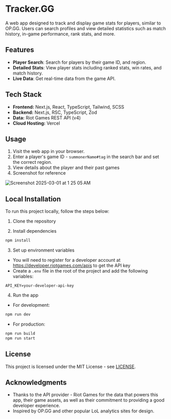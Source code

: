# Tracker.GG

A web app designed to track and display game stats for players, similar to OP.GG. Users can search profiles and view detailed statistics such as match history, in-game performance, rank stats, and more.

## Features

- **Player Search**: Search for players by their game ID, and region.
- **Detailed Stats**: View player stats including ranked stats, win rates, and match history.
- **Live Data**: Get real-time data from the game API.

## Tech Stack

- **Frontend:** Next.js, React, TypeScript, Tailwind, SCSS
- **Backend:** Next.js, RSC, TypeScript, Zod 
- **Data:** Riot Games REST API (v4)
- **Cloud Hosting:** Vercel

## Usage

1. Visit the web app in your browser.
2. Enter a player's game ID - ```summonerName#tag``` in the search bar and set the correct region.
3. View details about the player and their past games
4. Screenshot for reference

![Screenshot 2025-03-01 at 1 25 05 AM](https://github.com/user-attachments/assets/1b8eaccf-421e-48a2-8731-1b0f2a3658e3)

  
## Local Installation

To run this project locally, follow the steps below:

1. Clone the repository

2. Install dependencies

```bash
npm install
```

3. Set up environment variables

- You will need to register for a developer account at https://developer.riotgames.com/apis to get the API key
- Create a `.env` file in the root of the project and add the following variables:

```
API_KEY=your-developer-api-key
```

4. Run the app
   
- For development:

```bash
npm run dev
```

- For production:

```bash
npm run build
npm run start
```

## License

This project is licensed under the MIT License - see [LICENSE](LICENSE).

## Acknowledgments

- Thanks to the API provider - Riot Games for the data that powers this app, their game assets, as well as their commitment to providing a good developer experience.
- Inspired by OP.GG and other popular LoL analytics sites for design.

